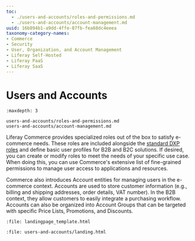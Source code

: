 ```yaml
---
toc:
  - ./users-and-accounts/roles-and-permissions.md
  - ./users-and-accounts/account-management.md
uuid: 16b894b1-a9dd-4ffe-87fb-fea68dc4eeea
taxonomy-category-names:
- Commerce
- Security
- User, Organization, and Account Management
- Liferay Self-Hosted
- Liferay PaaS
- Liferay SaaS
---
```

# Users and Accounts

```{toctree}
:maxdepth: 3

users-and-accounts/roles-and-permissions.md
users-and-accounts/account-management.md
```

Liferay Commerce provides specialized roles out of the box to satisfy e-commerce needs. These roles are included alongside the [standard DXP roles](https://learn.liferay.com/dxp/latest/en/users-and-permissions/roles-and-permissions/default-roles-reference.html) and define basic user profiles for B2B and B2C solutions. If desired, you can create or modify roles to meet the needs of your specific use case. When doing this, you can use Commerce's extensive list of fine-grained permissions to manage user access to applications and resources.

Commerce also introduces Account entities for managing users in the e-commerce context. Accounts are used to store customer information (e.g., billing and shipping addresses, order details, VAT number). In the B2B context, they allow customers to easily integrate a purchasing workflow. Accounts can also be organized into Account Groups that can be targeted with specific Price Lists, Promotions, and Discounts.

```{raw} html
:file: landingpage_template.html
```

```{raw} html
:file: users-and-accounts/landing.html
```
